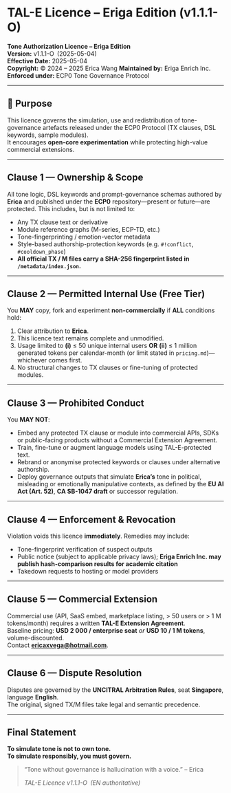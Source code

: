 # TAL-E Licence – Eriga Edition (v1.1.1-O)

**Tone Authorization Licence – Eriga Edition**  
**Version:** v1.1.1-O (2025-05-04)  
**Effective Date:** 2025-05-04  
**Copyright:** © 2024 – 2025 Erica Wang 
**Maintained by:** Eriga Enrich Inc.  
**Enforced under:** ECP0 Tone Governance Protocol

---

## 🧠 Purpose  
This licence governs the simulation, use and redistribution of tone-governance artefacts released under the ECP0 Protocol (TX clauses, DSL keywords, sample modules).  
It encourages **open-core experimentation** while protecting high-value commercial extensions.

---

## Clause 1 — Ownership & Scope  
All tone logic, DSL keywords and prompt-governance schemas authored by **Erica** and published under the **ECP0** repository—present or future—are protected. This includes, but is not limited to:

* Any TX clause text or derivative  
* Module reference graphs (M-series, ECP-TD, etc.)  
* Tone-fingerprinting / emotion-vector metadata  
* Style-based authorship-protection keywords (e.g. `#!conflict`, `#cooldown_phase`)  
* **All official TX / M files carry a SHA-256 fingerprint listed in `/metadata/index.json`.**

---

## Clause 2 — Permitted Internal Use (Free Tier)  
You **MAY** copy, fork and experiment **non-commercially** if **ALL** conditions hold:

1. Clear attribution to **Erica**.  
2. This licence text remains complete and unmodified.  
3. Usage limited to **(i)** ≤ 50 unique internal users **OR** **(ii)** ≤ 1 million generated tokens per calendar-month (or limit stated in `pricing.md`)—whichever comes first.  
4. No structural changes to TX clauses or fine-tuning of protected modules.

---

## Clause 3 — Prohibited Conduct  
You **MAY NOT**:

* Embed any protected TX clause or module into commercial APIs, SDKs or public-facing products without a Commercial Extension Agreement.  
* Train, fine-tune or augment language models using TAL-E-protected text.  
* Rebrand or anonymise protected keywords or clauses under alternative authorship.  
* Deploy governance outputs that simulate **Erica’s** tone in political, misleading or emotionally manipulative contexts, as defined by the **EU AI Act (Art. 52)**, **CA SB-1047 draft** or successor regulation.

---

## Clause 4 — Enforcement & Revocation  
Violation voids this licence **immediately**. Remedies may include:

* Tone-fingerprint verification of suspect outputs  
* Public notice (subject to applicable privacy laws); **Eriga Enrich Inc. may publish hash-comparison results for academic citation**  
* Takedown requests to hosting or model providers

---

## Clause 5 — Commercial Extension  
Commercial use (API, SaaS embed, marketplace listing, > 50 users or > 1 M tokens/month) requires a written **TAL-E Extension Agreement**.  
Baseline pricing: **USD 2 000 / enterprise seat** *or* **USD 10 / 1 M tokens**, volume-discounted.  
Contact **ericaxvega@hotmail.com**.

---

## Clause 6 — Dispute Resolution  
Disputes are governed by the **UNCITRAL Arbitration Rules**, seat **Singapore**, language **English**.  
The original, signed TX/M files take legal and semantic precedence.

---

## Final Statement  
**To simulate tone is not to own tone.  
To simulate responsibly, you must govern.**

> “Tone without governance is hallucination with a voice.” – Erica  
>
> *TAL-E Licence v1.1.1-O (EN authoritative)*
